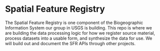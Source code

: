 # Spatial Feature Registry
The Spatial Feature Registry is one component of the Biogeographic Information System our group in USGS is building. This repo is where we are building the data processing logic for how we register source material, process datasets into a usable form, and synthesize the data for use. We will build out and document the SFR APIs through other projects.

